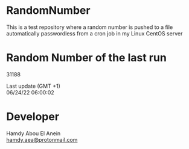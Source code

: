 # RandomNumber    
This is a test repository where a random number is pushed to a file automatically passwordless from a cron job in my Linux CentOS server    
# Random Number of the last run   
31188
      
Last update (GMT +1)    
06/24/22 06:00:02
# Developer    
Hamdy Abou El Anein   
hamdy.aea@protonmail.com
